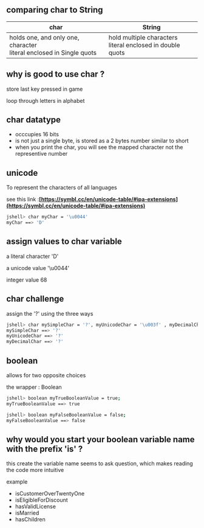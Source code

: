## comparing char to String

| char                                                                      | String                                                          |
| ------------------------------------------------------------------------- | --------------------------------------------------------------- |
| holds one, and only one, character<br />literal enclosed in Single quots  | hold multiple characters<br />literal enclosed in double quots  |

## why is good to use char ?

store last key pressed in game

loop through letters in alphabet

## char datatype

- occcupies 16 bits
- is not just a single byte, is stored as a 2 bytes number similar to short
- when you print the char, you will see the mapped character not the representive number

## unicode

To represent the characters of all languages

see this link :**[https://symbl.cc/en/unicode-table/#ipa-extensions](https://symbl.cc/en/unicode-table/#ipa-extensions)**

```bash
jshell> char myChar = '\u0044'
myChar ==> 'D'
```

## assign values to char variable

a literal character 'D'

a unicode value '\u0044'

integer value 68

## char challenge

assign the '?' using the three ways

```bash
jshell> char mySimpleChar = '?', myUnicodeChar = '\u003f' , myDecimalChar = 63
mySimpleChar ==> '?'
myUnicodeChar ==> '?'
myDecimalChar ==> '?'
```

## boolean

allows for two opposite choices

the wrapper : Boolean

```bash
jshell> boolean myTrueBooleanValue = true;
myTrueBooleanValue ==> true

jshell> boolean myFalseBooleanValue = false;
myFalseBooleanValue ==> false
```

## why would you start your boolean variable name with the prefix 'is' ?

this create the variable name seems to ask question, which makes reading the code more intuitive

example

- isCustomerOverTwentyOne
- isEligibleForDiscount
- hasValidLicense
- isMarried
- hasChildren
